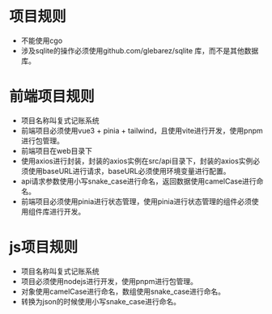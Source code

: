 # 项目规则
- 不能使用cgo
- 涉及sqlite的操作必须使用github.com/glebarez/sqlite 库，而不是其他数据库。


# 前端项目规则
- 项目名称叫复式记账系统
- 前端项目必须使用vue3 + pinia + tailwind，且使用vite进行开发，使用pnpm进行包管理。
- 前端项目在web目录下
- 使用axios进行封装，封装的axios实例在src/api目录下，封装的axios实例必须使用baseURL进行请求，baseURL必须使用环境变量进行配置。
- api请求参数使用小写snake_case进行命名，返回数据使用camelCase进行命名。
- 前端项目必须使用pinia进行状态管理，使用pinia进行状态管理的组件必须使用组件库进行开发。

# js项目规则
- 项目名称叫复式记账系统
- 项目必须使用nodejs进行开发，使用pnpm进行包管理。
- 对象使用camelCase进行命名，数组使用snake_case进行命名。
- 转换为json的时候使用小写snake_case进行命名。